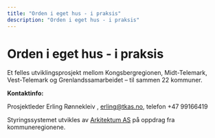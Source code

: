 ```yaml
---
title: "Orden i eget hus - i praksis"
description: "Orden i eget hus - i praksis"
---
```


# Orden i eget hus - i praksis


Et felles utviklingsprosjekt mellom Kongsbergregionen, Midt-Telemark, Vest-Telemark og Grenlandssamarbeidet – til sammen 22 kommuner.
 

**Kontaktinfo:** 

Prosjektleder Erling Rønnekleiv , <erling@tkas.no>, telefon +47 99166419

Styringssystemet utvikles av [Arkitektum AS](http://arkitektum.no) på oppdrag fra kommuneregionene.
